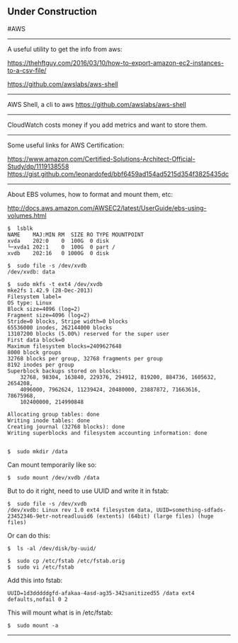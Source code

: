 

## Under Construction

#AWS

---

A useful utility to get the info from aws:

https://thehftguy.com/2016/03/10/how-to-export-amazon-ec2-instances-to-a-csv-file/

https://github.com/awslabs/aws-shell

---

AWS Shell, a cli to aws
https://github.com/awslabs/aws-shell

---

CloudWatch costs money if you add metrics and want to store them.

---

Some useful links for AWS Certification:

https://www.amazon.com/Certified-Solutions-Architect-Official-Study/dp/1119138558
https://gist.github.com/leonardofed/bbf6459ad154ad5215d354f3825435dc

---

About EBS volumes, how to format and mount them, etc:

http://docs.aws.amazon.com/AWSEC2/latest/UserGuide/ebs-using-volumes.html

    $  lsblk
    NAME    MAJ:MIN RM  SIZE RO TYPE MOUNTPOINT
    xvda    202:0    0  100G  0 disk 
    └─xvda1 202:1    0  100G  0 part /
    xvdb    202:16   0 1000G  0 disk 
    
    $  sudo file -s /dev/xvdb
    /dev/xvdb: data
    
    $  sudo mkfs -t ext4 /dev/xvdb
    mke2fs 1.42.9 (28-Dec-2013)
    Filesystem label=
    OS type: Linux
    Block size=4096 (log=2)
    Fragment size=4096 (log=2)
    Stride=0 blocks, Stripe width=0 blocks
    65536000 inodes, 262144000 blocks
    13107200 blocks (5.00%) reserved for the super user
    First data block=0
    Maximum filesystem blocks=2409627648
    8000 block groups
    32768 blocks per group, 32768 fragments per group
    8192 inodes per group
    Superblock backups stored on blocks: 
    	32768, 98304, 163840, 229376, 294912, 819200, 884736, 1605632, 2654208, 
    	4096000, 7962624, 11239424, 20480000, 23887872, 71663616, 78675968, 
    	102400000, 214990848
    
    Allocating group tables: done                            
    Writing inode tables: done                            
    Creating journal (32768 blocks): done
    Writing superblocks and filesystem accounting information: done     

 
    $  sudo mkdir /data

Can mount temporarily like so:
    
    $  sudo mount /dev/xvdb /data

But to do it right, need to use UUID and write it in fstab:

    $  sudo file -s /dev/xvdb
    /dev/xvdb: Linux rev 1.0 ext4 filesystem data, UUID=something-sdfads-23452346-9etr-notreadluuid6 (extents) (64bit) (large files) (huge files)

Or can do this:

    $  ls -al /dev/disk/by-uuid/

    $  sudo cp /etc/fstab /etc/fstab.orig
    $  sudo vi /etc/fstab

Add this into fstab:

    UUID=1d3dddddgfd-afakaa-4asd-ag35-342sanitized55 /data ext4 defaults,nofail 0 2

This will mount what is in /etc/fstab:
        
    $  sudo mount -a

---